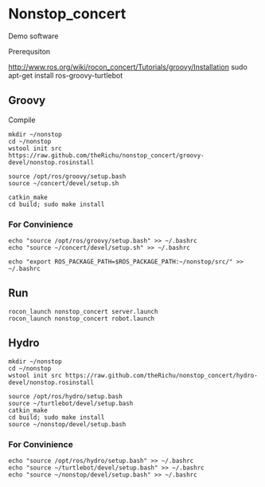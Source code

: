 Nonstop_concert
===============

Demo software

Prerequsiton

http://www.ros.org/wiki/rocon_concert/Tutorials/groovy/Installation
sudo apt-get install ros-groovy-turtlebot
## Groovy ##

Compile
```
mkdir ~/nonstop
cd ~/nonstop
wstool init src https://raw.github.com/theRichu/nonstop_concert/groovy-devel/nonstop.rosinstall
```

```
source /opt/ros/groovy/setup.bash
source ~/concert/devel/setup.sh
```

```
catkin_make
cd build; sudo make install
```


### For Convinience ###
```
echo "source /opt/ros/groovy/setup.bash" >> ~/.bashrc
echo "source ~/concert/devel/setup.sh" >> ~/.bashrc

echo "export ROS_PACKAGE_PATH=$ROS_PACKAGE_PATH:~/nonstop/src/" >> ~/.bashrc
```

## Run ##
```
rocon_launch nonstop_concert server.launch
rocon_launch nonstop_concert robot.launch
```

## Hydro ##

```
mkdir ~/nonstop
cd ~/nonstop
wstool init src https://raw.github.com/theRichu/nonstop_concert/hydro-devel/nonstop.rosinstall

source /opt/ros/hydro/setup.bash
source ~/turtlebot/devel/setup.bash
catkin_make
cd build; sudo make install
source ~/nonstop/devel/setup.bash
```
### For Convinience ###
```
echo "source /opt/ros/hydro/setup.bash" >> ~/.bashrc
echo "source ~/turtlebot/devel/setup.bash" >> ~/.bashrc
echo "source ~/nonstop/devel/setup.bash" >> ~/.bashrc
```
